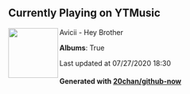 ## Currently Playing on YTMusic

[<img align="left" width="100" src="https://lh3.googleusercontent.com/-iRrVRSF_VREhQd2_g8oUUig20j-LnX0BVr9OLqaj5m4HxWP1MMOv7xcaj0KHKOMmEAQJuW0bv3-RaDu">](https://music.youtube.com/channel/UCuACQmW04T3v9Mz_1_suFYw)

Avicii - Hey Brother

**Albums**: True

Last updated at 07/27/2020 18:30

#### Generated with [20chan/github-now](https://github.com/20chan/github-now)


<!--
**20chan/20chan** is a ✨ _special_ ✨ repository because its `README.md` (this file) appears on your GitHub profile.

Here are some ideas to get you started:

- 🔭 I’m currently working on ...
- 🌱 I’m currently learning ...
- 👯 I’m looking to collaborate on ...
- 🤔 I’m looking for help with ...
- 💬 Ask me about ...
- 📫 How to reach me: ...
- 😄 Pronouns: ...
- ⚡ Fun fact: ...
-->
